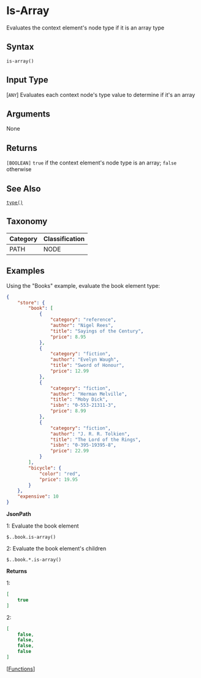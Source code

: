 # Is-Array

Evaluates the context element's node type if it is an array type

## Syntax

```
is-array()
```

## Input Type

[`ANY`] Evaluates each context node's type value to determine if it's an array

## Arguments

None

## Returns

`[BOOLEAN]` `true` if the context element's node type is an array; `false` otherwise

## See Also

[`type()`](type-function.md)

## Taxonomy

| Category | Classification |
|:---------|:---------------|
| PATH     | NODE           |

## Examples

Using the "Books" example, evaluate the book element type:

```json 
{
    "store": {
        "book": [
            {
                "category": "reference",
                "author": "Nigel Rees",
                "title": "Sayings of the Century",
                "price": 8.95
            },
            {
                "category": "fiction",
                "author": "Evelyn Waugh",
                "title": "Sword of Honour",
                "price": 12.99
            },
            {
                "category": "fiction",
                "author": "Herman Melville",
                "title": "Moby Dick",
                "isbn": "0-553-21311-3",
                "price": 8.99
            },
            {
                "category": "fiction",
                "author": "J. R. R. Tolkien",
                "title": "The Lord of the Rings",
                "isbn": "0-395-19395-8",
                "price": 22.99
            }
        ],
        "bicycle": {
            "color": "red",
            "price": 19.95
        }
    },
    "expensive": 10
}
```

**JsonPath**

1: Evaluate the book element

```
$..book.is-array()
```

2: Evaluate the book element's children

```
$..book.*.is-array()
```

**Returns**

1:

```json
[
    true
]
```

2:

```json
[
    false,
    false,
    false,
    false
]
```

[[Functions](../Functions.md)]